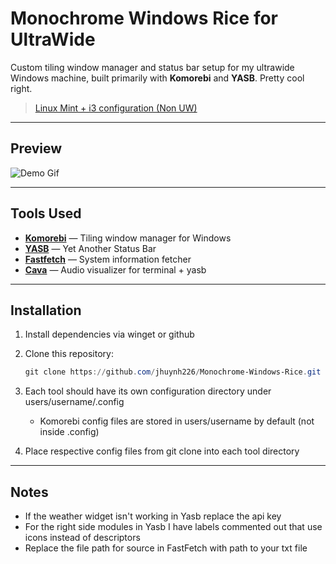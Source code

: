 # Monochrome Windows Rice for UltraWide

Custom tiling window manager and status bar setup for my ultrawide Windows machine, built primarily with **Komorebi** and **YASB**. Pretty cool right.

> [Linux Mint + i3 configuration (Non UW)](https://github.com/jhuynh226/Monochrome-Dots-i3)

---

## Preview
![Demo Gif](./Screenshots/demo.gif)

---

## Tools Used
- **[Komorebi](https://github.com/LGUG2Z/komorebi)** — Tiling window manager for Windows  
- **[YASB](https://github.com/amnweb/yasb)** — Yet Another Status Bar  
- **[Fastfetch](https://github.com/fastfetch-cli/fastfetch)** — System information fetcher  
- **[Cava](https://github.com/karlstav/cava)** — Audio visualizer for terminal + yasb

---

## Installation
1. Install dependencies via winget or github

2. Clone this repository: 
   ```powershell
   git clone https://github.com/jhuynh226/Monochrome-Windows-Rice.git

3. Each tool should have its own configuration directory under users/username/.config
   - Komorebi config files are stored in users/username by default (not inside .config)

4. Place respective config files from git clone into each tool directory

---

## Notes
- If the weather widget isn't working in Yasb replace the api key
- For the right side modules in Yasb I have labels commented out that use icons instead of descriptors
- Replace the file path for source in FastFetch with path to your txt file
